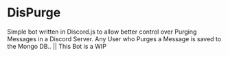 # DisPurge
Simple bot written in Discord.js to allow better control over Purging Messages in a Discord Server. Any User who Purges a Message is saved to the Mongo DB.. || This Bot is a WIP
